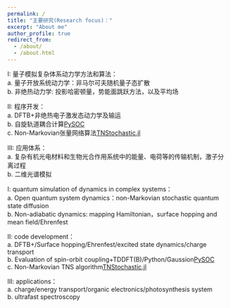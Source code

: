 ```yaml
---
permalink: /
title: "主要研究(Research focus)："
excerpt: "About me"
author_profile: true
redirect_from: 
  - /about/
  - /about.html
---
```


I: 量子模拟复杂体系动力学方法和算法：  
a. 量子开放系统动力学：非马尔可夫随机量子态扩散  
b. 非绝热动力学: 投影哈密顿量，势能面跳跃方法，以及平均场  

II: 程序开发：  
a.	DFTB+非绝热电子激发态动力学及输运  
b.	自旋轨道耦合计算[PySOC](https://github.com/jzpathfinder/pysoc)  
c.	Non-Markovian张量网络算法[TNStochastic.jl](https://github.com/jzpathfinder/TNStochastic.jl)  

III: 应用体系：  
a. 复杂有机光电材料和生物光合作用系统中的能量、电荷等的传输机制，激子分离过程  
b. 二维光谱模拟  
  

I:  quantum simulation of dynamics in complex systems：  
a.	Open quantum system dynamics：non-Markovian stochastic quantum state diffusion  
b.	Non-adiabatic dynamics: mapping Hamiltonian，surface hopping and mean field/Ehrenfest  

II: code development：  
a.	DFTB+/Surface hopping/Ehrenfest/excited state dynamics/charge transport  
b.	Evaluation of spin-orbit coupling+TDDFT(B)/Python/Gaussion[PySOC](https://github.com/jzpathfinder/pysoc)  
c.	Non-Markovian TNS algorithm[TNStochastic.jl](https://github.com/jzpathfinder/TNStochastic.jl)  

III: applications：  
a. charge/energy transport/organic electronics/photosynthesis system  
b. ultrafast spectroscopy  
